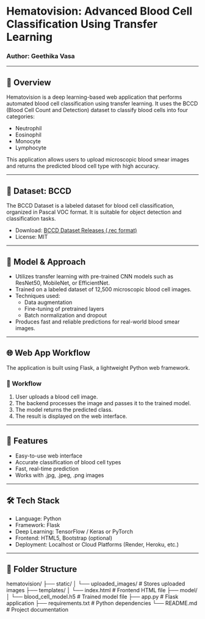 # Hematovision: Advanced Blood Cell Classification Using Transfer Learning

### Author: Geethika Vasa

---

## 🧬 Overview

Hematovision is a deep learning-based web application that performs automated blood cell classification using transfer learning. It uses the BCCD (Blood Cell Count and Detection) dataset to classify blood cells into four categories:

- Neutrophil  
- Eosinophil  
- Monocyte  
- Lymphocyte  

This application allows users to upload microscopic blood smear images and returns the predicted blood cell type with high accuracy.

---

## 📁 Dataset: BCCD

The BCCD Dataset is a labeled dataset for blood cell classification, organized in Pascal VOC format. It is suitable for object detection and classification tasks.

- Download: [BCCD Dataset Releases (.rec format)](https://github.com/Shenggan/BCCD_Dataset/releases)
- License: MIT

---

## 🧠 Model & Approach

- Utilizes transfer learning with pre-trained CNN models such as ResNet50, MobileNet, or EfficientNet.
- Trained on a labeled dataset of 12,500 microscopic blood cell images.
- Techniques used:  
  - Data augmentation  
  - Fine-tuning of pretrained layers  
  - Batch normalization and dropout  
- Produces fast and reliable predictions for real-world blood smear images.

---

## 🌐 Web App Workflow

The application is built using Flask, a lightweight Python web framework.

### 🔁 Workflow

1. User uploads a blood cell image.
2. The backend processes the image and passes it to the trained model.
3. The model returns the predicted class.
4. The result is displayed on the web interface.

---

## 🚀 Features

- Easy-to-use web interface
- Accurate classification of blood cell types
- Fast, real-time prediction
- Works with .jpg, .jpeg, .png images

---

## 🛠️ Tech Stack

- Language: Python  
- Framework: Flask  
- Deep Learning: TensorFlow / Keras or PyTorch  
- Frontend: HTML5, Bootstrap (optional)  
- Deployment: Localhost or Cloud Platforms (Render, Heroku, etc.)

---

## 📂 Folder Structure

hematovision/
├── static/
│ └── uploaded_images/ # Stores uploaded images
├── templates/
│ └── index.html # Frontend HTML file
├── model/
│ └── blood_cell_model.h5 # Trained model file
├── app.py # Flask application
├── requirements.txt # Python dependencies
└── README.md # Project documentation
